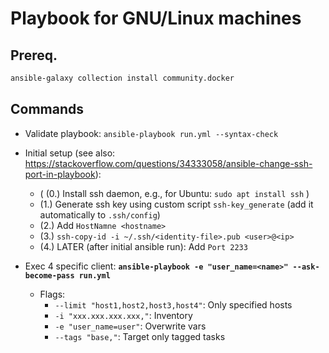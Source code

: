 # Playbook for GNU/Linux machines

## Prereq.
```bash
ansible-galaxy collection install community.docker
```

## Commands
* Validate playbook: `ansible-playbook run.yml --syntax-check`

* Initial setup   (see also: https://stackoverflow.com/questions/34333058/ansible-change-ssh-port-in-playbook):
  * ( (0.) Install ssh daemon, e.g., for Ubuntu: `sudo apt install ssh` )
  * (1.) Generate ssh key using custom script `ssh-key_generate` (add it automatically to `.ssh/config`)
  * (2.) Add `HostNamne <hostname>`
  * (3.) `ssh-copy-id -i ~/.ssh/<identity-file>.pub <user>@<ip>`
  * (4.) LATER (after initial ansible run): Add `Port 2233`
* Exec 4 specific client: **`ansible-playbook -e "user_name=<name>" --ask-become-pass run.yml`**
  * Flags:
    * `--limit "host1,host2,host3,host4"`: Only specified hosts
    * `-i "xxx.xxx.xxx.xxx,"`: Inventory
    * `-e "user_name=user"`: Overwrite vars
    * `--tags "base,"`: Target only tagged tasks

